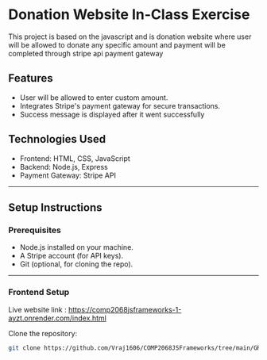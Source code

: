 # Donation Website In-Class Exercise

This project is based on the javascript and is donation website where user will be allowed to donate any specific amount and payment will be completed through stripe api payment gateway

## **Features**
- User will be allowed to enter custom amount.
- Integrates Stripe's payment gateway for secure transactions.
- Success message is displayed after it went successfully

## **Technologies Used**
- Frontend: HTML, CSS, JavaScript
- Backend: Node.js, Express
- Payment Gateway: Stripe API

---

## **Setup Instructions**

### **Prerequisites**
- Node.js installed on your machine.
- A Stripe account (for API keys).
- Git (optional, for cloning the repo).

---

### **Frontend Setup**
Live website link :  https://comp2068jsframeworks-1-ayzt.onrender.com/index.html

Clone the repository:
   ```bash
   git clone https://github.com/Vraj1606/COMP2068JSFrameworks/tree/main/GROUPASSIGNMENT.git
